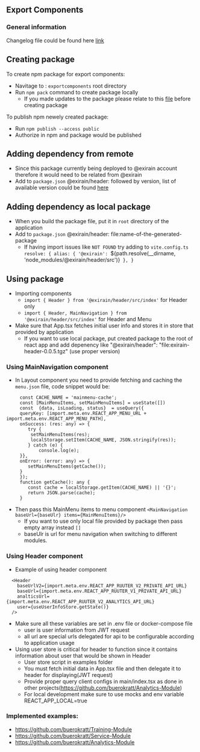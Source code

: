 ## Export Components

### General information

Changelog file could be found here [link](CHANGELOG.md)

## Creating package

To create npm package for export components:
* Navitage to : `exportcomponents` root directory 
* Run `npm pack` command to create package locally
  * If you made updates to the package please relate to this [file](MAKING_CHANGES.md) before creating package

To publish npm newely created package:
* Run `npm publish --access public`
* Authorize in npm and package would be published

## Adding dependency from remote
- Since this package currently being deployed to @exirain account therefore it would need to be related from @exirain
- Add to `package.json` @exirain/header: followed by version, list of available version could be found [here](CHANGELOG.md)

## Adding dependency as local package
- When you build the package file, put it in `root` directory of the application
- Add to `package.json` @exirain/header: file:name-of-the-generated-package
  - If having import issues like `NOT FOUND` try adding to `vite.config.ts` 
    `resolve: {
    alias: {
        '@exirain': `${path.resolve(__dirname, 'node_modules/@exirain/header/src')}`
        },
    }`

## Using package
* Importing components
  * `import { Header } from '@exirain/header/src/index'` for Header only
  * `import { Header, MainNavigation } from '@exirain/header/src/index'` for Header and Menu
* Make sure that App.tsx fetches initial user info and stores it in store that provided by application
    * If you want to use local package, put created package to the root of react app and add depenency like "@exirain/header": "file:exirain-header-0.0.5.tgz" (use proper version)
### Using MainNavigation component
  * In Layout component you need to provide fetching and caching the `menu.json` file, code snippet would be:  
```
     const CACHE_NAME = 'mainmenu-cache';  
     const [MainMenuItems, setMainMenuItems] = useState([])   
     const  {data, isLoading, status}  = useQuery({   
     queryKey: [import.meta.env.REACT_APP_MENU_URL + import.meta.env.REACT_APP_MENU_PATH],   
     onSuccess: (res: any) => {   
        try {  
         setMainMenuItems(res);  
         localStorage.setItem(CACHE_NAME, JSON.stringify(res));  
        } catch (e) {  
            console.log(e);  
     }},  
     onError: (error: any) => {  
        setMainMenuItems(getCache());  
     }
     });
     function getCache(): any {  
        const cache = localStorage.getItem(CACHE_NAME) || '{}';  
        return JSON.parse(cache);  
     }
```
  * Then pass this MainMenu items to menu component `<MainNavigation baseUrl={baseUlr} items={MainMenuItems}/>`
    * If you want to use only local file provided by package then pass empty array instead `[]`
    * baseUlr is url for menu navigation when switching to different modules.
### Using Header component
* Example of using header component  
```
  <Header  
    baseUrlV2={import.meta.env.REACT_APP_RUUTER_V2_PRIVATE_API_URL}  
    baseUrl={import.meta.env.REACT_APP_RUUTER_V1_PRIVATE_API_URL}  
    analticsUrl={import.meta.env.REACT_APP_RUUTER_V2_ANALYTICS_API_URL}  
    user={useUserInfoStore.getState()}  
  />
```
* Make sure all these variables are set in .env file or docker-compose file
  * user is user information from JWT request
  * all url are special urls delegated for api to be configurable according to application usage
* Using user store is critical for header to function since it contains information about user that would be shown in Header
  * User store script in examples folder
  * You must fetch initial data in App.tsx file and then delegate it to header for displaying(JWT request)
  * Provide proper query client configs in main/index.tsx as done in other projects(https://github.com/buerokratt/Analytics-Module)
  * For local development make sure to use mocks and env variable REACT_APP_LOCAL=true

### Implemented examples:
* https://github.com/buerokratt/Training-Module
* https://github.com/buerokratt/Service-Module
* https://github.com/buerokratt/Analytics-Module
